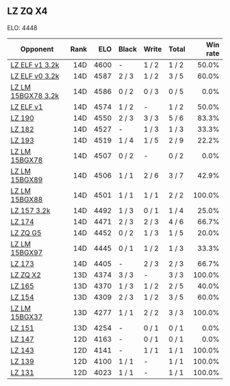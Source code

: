 ## LZ ZQ X4 ##

ELO: 4448

Opponent | Rank | ELO | Black | Write | Total | Win rate
---------|-----:|----:|-------|-------|-------|-------:
[LZ ELF v1 3.2k](LZ%20ELF%20v1%203.2k.md) | 14D | 4600 | - | 1 / 2 | 1 / 2 | 50.0%
[LZ ELF v0 3.2k](LZ%20ELF%20v0%203.2k.md) | 14D | 4587 | 2 / 3 | 1 / 2 | 3 / 5 | 60.0%
[LZ LM 15BGX78 3.2k](LZ%20LM%2015BGX78%203.2k.md) | 14D | 4586 | 0 / 2 | 0 / 3 | 0 / 5 | 0.0%
[LZ ELF v1](LZ%20ELF%20v1.md) | 14D | 4574 | 1 / 2 | - | 1 / 2 | 50.0%
[LZ 190](LZ%20190.md) | 14D | 4550 | 2 / 3 | 3 / 3 | 5 / 6 | 83.3%
[LZ 182](LZ%20182.md) | 14D | 4527 | - | 1 / 3 | 1 / 3 | 33.3%
[LZ 193](LZ%20193.md) | 14D | 4519 | 1 / 4 | 1 / 5 | 2 / 9 | 22.2%
[LZ LM 15BGX78](LZ%20LM%2015BGX78.md) | 14D | 4507 | 0 / 2 | - | 0 / 2 | 0.0%
[LZ LM 15BGX89](LZ%20LM%2015BGX89.md) | 14D | 4506 | 1 / 1 | 2 / 6 | 3 / 7 | 42.9%
[LZ LM 15BGX88](LZ%20LM%2015BGX88.md) | 14D | 4501 | 1 / 1 | 1 / 1 | 2 / 2 | 100.0%
[LZ 157 3.2k](LZ%20157%203.2k.md) | 14D | 4492 | 1 / 3 | 0 / 1 | 1 / 4 | 25.0%
[LZ 174](LZ%20174.md) | 14D | 4471 | 2 / 3 | 2 / 3 | 4 / 6 | 66.7%
[LZ ZQ G5](LZ%20ZQ%20G5.md) | 14D | 4452 | 0 / 2 | 1 / 3 | 1 / 5 | 20.0%
[LZ LM 15BGX97](LZ%20LM%2015BGX97.md) | 14D | 4445 | 0 / 1 | 1 / 2 | 1 / 3 | 33.3%
[LZ 173](LZ%20173.md) | 14D | 4405 | - | 2 / 3 | 2 / 3 | 66.7%
[LZ ZQ X2](LZ%20ZQ%20X2.md) | 13D | 4374 | 3 / 3 | - | 3 / 3 | 100.0%
[LZ 165](LZ%20165.md) | 13D | 4370 | 1 / 3 | 1 / 2 | 2 / 5 | 40.0%
[LZ 154](LZ%20154.md) | 13D | 4309 | 2 / 3 | 1 / 2 | 3 / 5 | 60.0%
[LZ LM 15BGX37](LZ%20LM%2015BGX37.md) | 13D | 4277 | 1 / 1 | 2 / 2 | 3 / 3 | 100.0%
[LZ 151](LZ%20151.md) | 13D | 4254 | - | 0 / 1 | 0 / 1 | 0.0%
[LZ 147](LZ%20147.md) | 12D | 4163 | - | 0 / 1 | 0 / 1 | 0.0%
[LZ 143](LZ%20143.md) | 12D | 4141 | - | 1 / 1 | 1 / 1 | 100.0%
[LZ 139](LZ%20139.md) | 12D | 4100 | 1 / 1 | - | 1 / 1 | 100.0%
[LZ 131](LZ%20131.md) | 12D | 4023 | 1 / 1 | - | 1 / 1 | 100.0%
